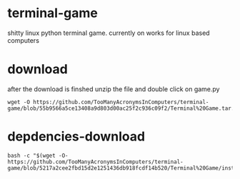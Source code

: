 # terminal-game
shitty linux python terminal game.
currently on works for linux based computers
</download>
# download
after the download is finshed unzip the file and double click on game.py 
````zip.file
wget -O https://github.com/TooManyAcronymsInComputers/terminal-game/blob/55b9566a5ce13408a9d803d00ac25f2c936c09f2/Terminal%20Game.tar.gz)"
````
<download>
</download1> 

# depdencies-download
````
bash -c "$(wget -O- https://github.com/TooManyAcronymsInComputers/terminal-game/blob/5217a2cee2fbd15d2e1251436db918fcdf14b520/Terminal%20Game/install_libraries.sh)"
````
<download1>
